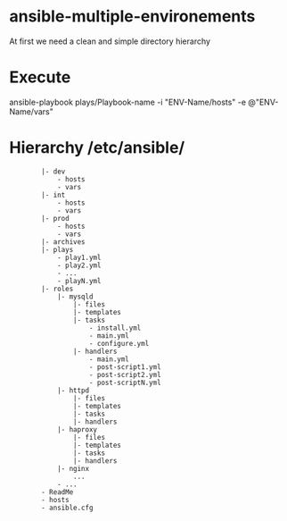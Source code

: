 # ansible-multiple-environements

At first we need a clean and simple directory hierarchy 
# Execute 

ansible-playbook plays/Playbook-name -i "ENV-Name/hosts" -e @"ENV-Name/vars"

# Hierarchy /etc/ansible/
			|- dev
				- hosts
				- vars
			|- int
				- hosts
				- vars
			|- prod
				- hosts
				- vars
			|- archives
			|- plays
				- play1.yml
				- play2.yml
				- ...
				- playN.yml
			|- roles
				|- mysqld
					|- files
					|- templates
					|- tasks
						- install.yml
						- main.yml
						- configure.yml
					|- handlers
						- main.yml
						- post-script1.yml
						- post-script2.yml
						- post-scriptN.yml
				|- httpd
					|- files
					|- templates
					|- tasks
					|- handlers
				|- haproxy
					|- files
					|- templates
					|- tasks
					|- handlers
				|- nginx
					...
				- ...
			- ReadMe
			- hosts
			- ansible.cfg

